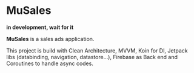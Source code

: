 # MuSales

**in development, wait for it**

**MuSales** is a sales ads application.

This project is build with Clean Architecture, MVVM, Koin for DI, Jetpack libs (databinding, navigation, datastore...), Firebase as Back end and Coroutines to handle async codes.

